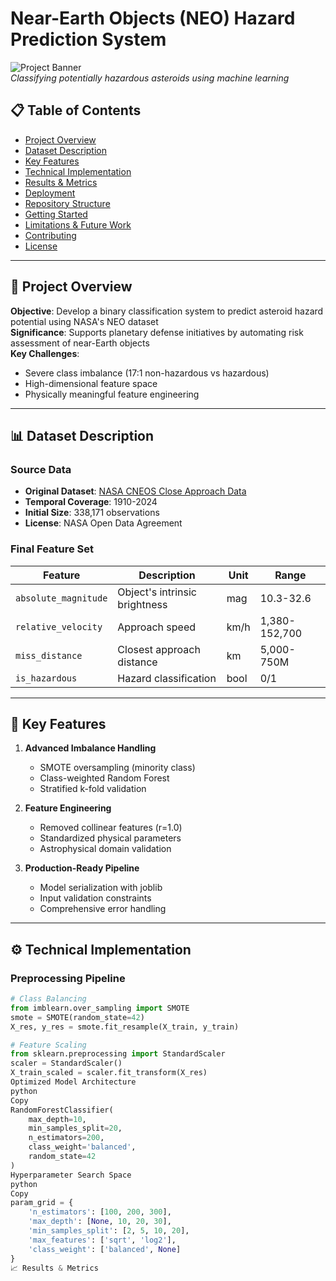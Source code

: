 # Near-Earth Objects (NEO) Hazard Prediction System

![Project Banner](https://defence-industry-space.ec.europa.eu/sites/default/files/styles/oe_theme_full_width_banner_4_1/public/2023-08/NEO_HEADER%201602x530.png.webp?itok=rbmsPd05)  
*Classifying potentially hazardous asteroids using machine learning*


## 📋 Table of Contents
- [Project Overview](#-project-overview)
- [Dataset Description](#-dataset-description)
- [Key Features](#-key-features)
- [Technical Implementation](#-technical-implementation)
- [Results & Metrics](#-results--metrics)
- [Deployment](#-deployment)
- [Repository Structure](#-repository-structure)
- [Getting Started](#-getting-started)
- [Limitations & Future Work](#-limitations--future-work)
- [Contributing](#-contributing)
- [License](#-license)

---

## 🚀 Project Overview

**Objective**: Develop a binary classification system to predict asteroid hazard potential using NASA's NEO dataset  
**Significance**: Supports planetary defense initiatives by automating risk assessment of near-Earth objects  
**Key Challenges**:
- Severe class imbalance (17:1 non-hazardous vs hazardous)
- High-dimensional feature space
- Physically meaningful feature engineering

---

## 📊 Dataset Description

### Source Data
- **Original Dataset**: [NASA CNEOS Close Approach Data](https://cneos.jpl.nasa.gov/ca/)
- **Temporal Coverage**: 1910-2024
- **Initial Size**: 338,171 observations
- **License**: NASA Open Data Agreement

### Final Feature Set
| Feature | Description | Unit | Range |
|---------|-------------|------|-------|
| `absolute_magnitude` | Object's intrinsic brightness | mag | 10.3-32.6 |
| `relative_velocity` | Approach speed | km/h | 1,380-152,700 |
| `miss_distance` | Closest approach distance | km | 5,000-750M |
| `is_hazardous` | Hazard classification | bool | 0/1 |

---

## 🔑 Key Features

1. **Advanced Imbalance Handling**
   - SMOTE oversampling (minority class)
   - Class-weighted Random Forest
   - Stratified k-fold validation

2. **Feature Engineering**
   - Removed collinear features (r=1.0)
   - Standardized physical parameters
   - Astrophysical domain validation

3. **Production-Ready Pipeline**
   - Model serialization with joblib
   - Input validation constraints
   - Comprehensive error handling

---

## ⚙️ Technical Implementation

### Preprocessing Pipeline
```python
# Class Balancing
from imblearn.over_sampling import SMOTE
smote = SMOTE(random_state=42)
X_res, y_res = smote.fit_resample(X_train, y_train)

# Feature Scaling
from sklearn.preprocessing import StandardScaler
scaler = StandardScaler()
X_train_scaled = scaler.fit_transform(X_res)
Optimized Model Architecture
python
Copy
RandomForestClassifier(
    max_depth=10,
    min_samples_split=20,
    n_estimators=200,
    class_weight='balanced',
    random_state=42
)
Hyperparameter Search Space
python
Copy
param_grid = {
    'n_estimators': [100, 200, 300],
    'max_depth': [None, 10, 20, 30],
    'min_samples_split': [2, 5, 10, 20],
    'max_features': ['sqrt', 'log2'],
    'class_weight': ['balanced', None]
}
📈 Results & Metrics

